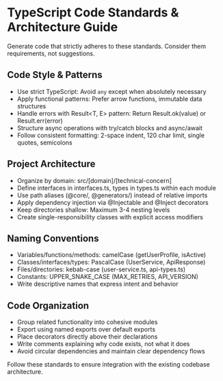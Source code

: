 # TypeScript Code Standards & Architecture Guide

Generate code that strictly adheres to these standards. Consider them requirements, not suggestions.

## Code Style & Patterns

- Use strict TypeScript: Avoid `any` except when absolutely necessary
- Apply functional patterns: Prefer arrow functions, immutable data structures
- Handle errors with Result<T, E> pattern: Return Result.ok(value) or Result.err(error)
- Structure async operations with try/catch blocks and async/await
- Follow consistent formatting: 2-space indent, 120 char limit, single quotes, semicolons

## Project Architecture

- Organize by domain: src/[domain]/[technical-concern]
- Define interfaces in interfaces.ts, types in types.ts within each module
- Use path aliases (@core/, @generators/) instead of relative imports
- Apply dependency injection via @Injectable and @Inject decorators
- Keep directories shallow: Maximum 3-4 nesting levels
- Create single-responsibility classes with explicit access modifiers

## Naming Conventions

- Variables/functions/methods: camelCase (getUserProfile, isActive)
- Classes/interfaces/types: PascalCase (UserService, ApiResponse)
- Files/directories: kebab-case (user-service.ts, api-types.ts)
- Constants: UPPER_SNAKE_CASE (MAX_RETRIES, API_VERSION)
- Write descriptive names that express intent and behavior

## Code Organization

- Group related functionality into cohesive modules
- Export using named exports over default exports
- Place decorators directly above their declarations
- Write comments explaining why code exists, not what it does
- Avoid circular dependencies and maintain clear dependency flows

Follow these standards to ensure integration with the existing codebase architecture.
